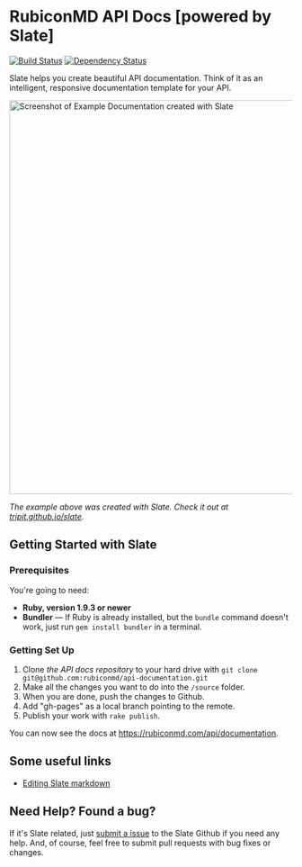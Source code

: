 RubiconMD API Docs [powered by Slate]
========

[![Build Status](https://travis-ci.org/tripit/slate.svg?branch=master)](https://travis-ci.org/tripit/slate) [![Dependency Status](https://gemnasium.com/tripit/slate.png)](https://gemnasium.com/tripit/slate)

Slate helps you create beautiful API documentation. Think of it as an intelligent, responsive documentation template for your API.

<img src="https://dl.dropboxusercontent.com/u/95847291/github%20images/slate/slate_screenshot_new.png" width=700 alt="Screenshot of Example Documentation created with Slate">

*The example above was created with Slate. Check it out at [tripit.github.io/slate](http://tripit.github.io/slate).*


Getting Started with Slate
------------------------------

### Prerequisites

You're going to need:

 - **Ruby, version 1.9.3 or newer**
 - **Bundler** — If Ruby is already installed, but the `bundle` command doesn't work, just run `gem install bundler` in a terminal.

### Getting Set Up

 1. Clone *the API docs repository* to your hard drive with `git clone git@github.com:rubiconmd/api-documentation.git`
 2. Make all the changes you want to do into the `/source` folder.
 3. When you are done, push the changes to Github.
 4. Add "gh-pages" as a local branch pointing to the remote.
 5. Publish your work with `rake publish`.

You can now see the docs at <https://rubiconmd.com/api/documentation>.


Some useful links
---------------------------------

* [Editing Slate markdown](https://github.com/tripit/slate/wiki/Markdown-Syntax)


Need Help? Found a bug?
--------------------

If it's Slate related, just [submit a issue](https://github.com/tripit/slate/issues) to the Slate Github if you need any help. And, of course, feel free to submit pull requests with bug fixes or changes.
